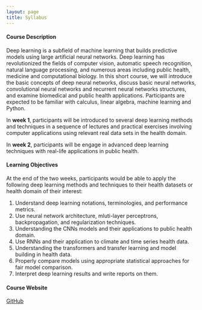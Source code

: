 ```yaml
---
layout: page
title: Syllabus
---
```


#### Course Description 
Deep learning is a subfield of machine learning that builds predictive models using large artificial neural networks. Deep learning has revolutionized the fields of computer vision, automatic speech recognition, natural language processing, and numerous areas including public health, medicine and computational biology. In this short course, we will introduce the basic concepts of deep neural networks, discuss basic neural networks, convolutional neural networks and recurrent neural networks structures, and examine biomedical and public health applications. Participants are expected to be familiar with calculus, linear algebra, machine learning and Python.

In **week 1**, participants will be introduced to several deep learning methods and techniques in a sequence of lectures and practical exercises involving computer applications using relevant real data sets in the health domain.

In **week 2**, participants will be engage in advanced deep learning techniques with real-life applications in public health.

#### Learning Objectives
At the end of the two weeks, participants would be able to apply the following deep learning methods and techniques to their health datasets or health domain of their interest: 

1.	Understand deep learning notations, terminologies, and performance metrics.
2.	Use neural network architecture, mluti-layer perceptrons, backpropagation, and regularization techniques.
3.	Understanding the CNNs models and their applications to public health domain.
4.	Use RNNs and their application to climate and time series health data.
5.  Understanding the transformers and transfer learning and model building in health data.
6.	Properly compare models using appropriate statistical approaches for fair model comparison.
7.	Interpret deep learning results and write reports on them.


#### Course Website
[GitHub](http://mlcourseukzn.github.io/)
